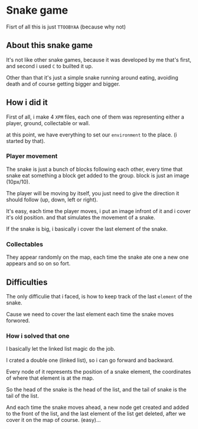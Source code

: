 # Snake game

Fisrt of all this is just ```TTOOBYAA``` (because why not)

## About this snake game
It's not like other snake games, because it was developed by me that's first, and second i used ```C``` to builted it up.

Other than that it's just a simple snake running around eating, avoiding death and of course getting bigger and bigger.

## How i did it
First of all, i make 4 ```XPM``` files, each one of them was representing either a player, ground, collectable or wall.

at this point, we have everything to set our ```environment``` to the place. (i started by that).

### Player movement
The snake is just a bunch of blocks following each other, every time that snake eat something a block get added to the group.
block is just an image (10px/10).

The player will be moving by itself, you just need to give the direction it should follow (up, down, left or right).

It's easy, each time the player moves, i put an image infront of it and i cover it's old position. and that simulates the movement of a snake.  

If the snake is big, i basically i cover the last element of the snake.

### Collectables
They appear randomly on the map, each time the snake ate one a new one appears and so on so fort.

## Difficulties
The only difficulie that i faced, is how to keep track of the last `element` of the snake.

Cause we need to cover the last element each time the snake moves forwored.

### How i solved that one
I basically let the linked list magic do the job.

I crated a double one (linked list), so i can go forward and backward.

Every node of it represents the position of a snake element, the coordinates of where that element is at the map.

So the head of the snake is the head of the list, and the tail of snake is the tail of the list.

And each time the snake moves ahead, a new node get created and added to the front of the list, and the last element of the list get deleted, after we cover it on the map of course. (easy)...